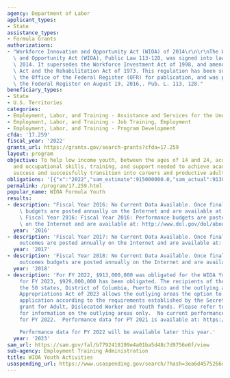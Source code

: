 ```yaml
---
agency: Department of Labor
applicant_types:
- State
assistance_types:
- Formula Grants
authorizations:
- "Workforce Innovation and Opportunity Act (WIOA) of 2014\r\n\r\nThe Workforce Innovation\
  \ and Opportunity Act (WIOA), Public Law 113-128, was signed into law on July 22,\
  \ 2014. It supersedes the Workforce Investment Act of 1998, and amends the Wagner-Peyser\
  \ Act and the Rehabilitation Act of 1973. This regulation has been submitted to\
  \ the Office of the Federal Register (OFR) for publication, and was published  in\
  \ the Federal Register on August 19, 2016,. Pub. L. 113, 128."
beneficiary_types:
- State
- U.S. Territories
categories:
- Employment, Labor, and Training - Assistance and Services for the Unemployed
- Employment, Labor, and Training - Job Training, Employment
- Employment, Labor, and Training - Program Development
cfda: '17.259'
fiscal_year: '2022'
grants_url: https://grants.gov/search-grants?cfda=17.259
layout: program
objective: To help low income youth, between the ages of 14 and 24, acquire the educational
  and occupational skills, training, and support needed to achieve academic and employment
  success and successfully transition into careers and productive adulthood.
obligations: '[{"x":"2022","sam_estimate":915000000.0,"sam_actual":913000000.0,"usa_spending_actual":891663366.9799999},{"x":"2023","sam_estimate":929000000.0,"sam_actual":0.0,"usa_spending_actual":760337090.98},{"x":"2024","sam_estimate":929000000.0,"sam_actual":0.0,"usa_spending_actual":875928840.2899998}]'
permalink: /program/17.259.html
popular_name: WIOA Formula Youth
results:
- description: "Fiscal Year 2016: No Current Data Available. Once finalized, performance\
    \ budgets are posted annually on the Internet and are available at:\r\nhttp://www.dol.gov/dol/aboutdol/main.htm#budget.\
    \ Fiscal Year 2016: Fiscal Year 2016: Performance budgets are posted annually\
    \ on the Internet and are available at: http://www.dol.gov/dol/aboutdol/main.htm#budget."
  year: '2016'
- description: 'Fiscal Year 2017: No Current Data Available. Once finalized, performance
    outcomes are posted annually on the Internet and are available at:  https://www.doleta.gov/performance/.'
  year: '2017'
- description: 'Fiscal Year 2018: No Current Data Available. Once finalized, performance
    outcomes budgets are posted annually on the Internet and are available at:  https://www.doleta.gov/performance/.'
  year: '2018'
- description: 'For FY 2022, $913,000,000 was obligated for the WIOA Youth program;
    for FY 2023, $929,000,000 has been obligated. The recipients of these funds are
    the 50 states, District of Columbia, Puerto Rico and the outlying areas (territories).  Consolidated
    Appropriations Act of 2023 allows the outlying areas the option to submit a single
    application according to the requirements established by the Secretary for a consolidated
    grant for Adult, Dislocated Worker and Youth funds. Please refer to CFDA 17.290
    for information on the outlying areas only.  No current performance data is available
    for PY 2022.  Performance data for PY 2021 is available at: https://www.dol.gov/agencies/eta/performance/wioa-performance.

    Performance data for PY 2022 will be available later this year.'
  year: '2023'
sam_url: https://sam.gov/fal/b7792418199e4a01ba5d48c7d9756e6f/view
sub-agency: Employment Training Administration
title: WIOA Youth Activities
usaspending_url: https://www.usaspending.gov/search/?hash=3ea6d4575266d368620f5e2c0ff2ce9c
---
```

